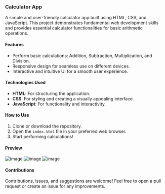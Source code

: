### **Calculator App**

A simple and user-friendly calculator app built using HTML, CSS, and JavaScript. This project demonstrates fundamental web development skills and provides essential calculator functionalities for basic arithmetic operations.

#### **Features**
- Perform basic calculations: Addition, Subtraction, Multiplication, and Division.
- Responsive design for seamless use on different devices.
- Interactive and intuitive UI for a smooth user experience.

#### **Technologies Used**
- **HTML**: For structuring the application.
- **CSS**: For styling and creating a visually appealing interface.
- **JavaScript**: For functionality and interactivity.

#### **How to Use**
1. Clone or download the repository.
2. Open the `index.html` file in your preferred web browser.
3. Start performing calculations!

#### **Preview**
![image](https://github.com/user-attachments/assets/8831f48a-3509-49fd-bd89-e0362ea806ee)
![image](https://github.com/user-attachments/assets/fde296a0-dd74-40bd-ab53-60ebed0d5f32)
![image](https://github.com/user-attachments/assets/fada4afa-0c1d-46b7-9b99-2b72685ba3e0)



#### **Contributions**
Contributions, issues, and suggestions are welcome! Feel free to open a pull request or create an issue for any improvements.
